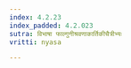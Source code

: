 ```yaml
---
index: 4.2.23
index_padded: 4.2.023
sutra: विभाषा फाल्गुनीश्रवणाकार्तिकीचैत्रीभ्यः
vritti: nyasa

---
```

